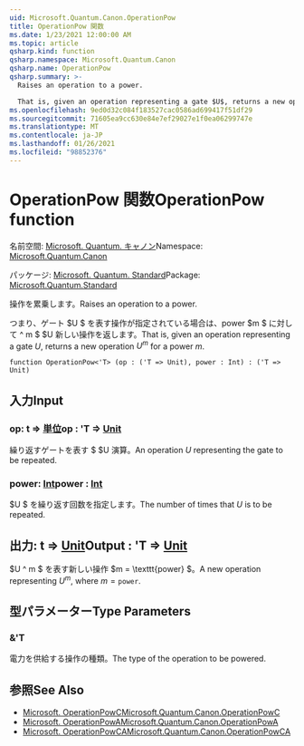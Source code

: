 ```yaml
---
uid: Microsoft.Quantum.Canon.OperationPow
title: OperationPow 関数
ms.date: 1/23/2021 12:00:00 AM
ms.topic: article
qsharp.kind: function
qsharp.namespace: Microsoft.Quantum.Canon
qsharp.name: OperationPow
qsharp.summary: >-
  Raises an operation to a power.

  That is, given an operation representing a gate $U$, returns a new operation $U^m$ for a power $m$.
ms.openlocfilehash: 9ed0d32c084f183527cac0586ad699417f51df29
ms.sourcegitcommit: 71605ea9cc630e84e7ef29027e1f0ea06299747e
ms.translationtype: MT
ms.contentlocale: ja-JP
ms.lasthandoff: 01/26/2021
ms.locfileid: "98852376"
---
```

# <a name="operationpow-function"></a><span data-ttu-id="3e5a1-102">OperationPow 関数</span><span class="sxs-lookup"><span data-stu-id="3e5a1-102">OperationPow function</span></span>

<span data-ttu-id="3e5a1-103">名前空間: [Microsoft. Quantum. キャノン](xref:Microsoft.Quantum.Canon)</span><span class="sxs-lookup"><span data-stu-id="3e5a1-103">Namespace: [Microsoft.Quantum.Canon](xref:Microsoft.Quantum.Canon)</span></span>

<span data-ttu-id="3e5a1-104">パッケージ: [Microsoft. Quantum. Standard](https://nuget.org/packages/Microsoft.Quantum.Standard)</span><span class="sxs-lookup"><span data-stu-id="3e5a1-104">Package: [Microsoft.Quantum.Standard](https://nuget.org/packages/Microsoft.Quantum.Standard)</span></span>


<span data-ttu-id="3e5a1-105">操作を累乗します。</span><span class="sxs-lookup"><span data-stu-id="3e5a1-105">Raises an operation to a power.</span></span>

<span data-ttu-id="3e5a1-106">つまり、ゲート $U $ を表す操作が指定されている場合は、power $m $ に対して ^ m $ $U 新しい操作を返します。</span><span class="sxs-lookup"><span data-stu-id="3e5a1-106">That is, given an operation representing a gate $U$, returns a new operation $U^m$ for a power $m$.</span></span>

```qsharp
function OperationPow<'T> (op : ('T => Unit), power : Int) : ('T => Unit)
```


## <a name="input"></a><span data-ttu-id="3e5a1-107">入力</span><span class="sxs-lookup"><span data-stu-id="3e5a1-107">Input</span></span>

### <a name="op--t--unit"></a><span data-ttu-id="3e5a1-108">op: t => [単位](xref:microsoft.quantum.lang-ref.unit)</span><span class="sxs-lookup"><span data-stu-id="3e5a1-108">op : 'T => [Unit](xref:microsoft.quantum.lang-ref.unit)</span></span> 

<span data-ttu-id="3e5a1-109">繰り返すゲートを表す $ $U 演算。</span><span class="sxs-lookup"><span data-stu-id="3e5a1-109">An operation $U$ representing the gate to be repeated.</span></span>


### <a name="power--int"></a><span data-ttu-id="3e5a1-110">power: [Int](xref:microsoft.quantum.lang-ref.int)</span><span class="sxs-lookup"><span data-stu-id="3e5a1-110">power : [Int](xref:microsoft.quantum.lang-ref.int)</span></span>

<span data-ttu-id="3e5a1-111">$U $ を繰り返す回数を指定します。</span><span class="sxs-lookup"><span data-stu-id="3e5a1-111">The number of times that $U$ is to be repeated.</span></span>



## <a name="output--t--unit"></a><span data-ttu-id="3e5a1-112">出力: t => [Unit](xref:microsoft.quantum.lang-ref.unit)</span><span class="sxs-lookup"><span data-stu-id="3e5a1-112">Output : 'T => [Unit](xref:microsoft.quantum.lang-ref.unit)</span></span> 

<span data-ttu-id="3e5a1-113">$U ^ m $ を表す新しい操作 $m = \texttt{power} $。</span><span class="sxs-lookup"><span data-stu-id="3e5a1-113">A new operation representing $U^m$, where $m = \texttt{power}$.</span></span>

## <a name="type-parameters"></a><span data-ttu-id="3e5a1-114">型パラメーター</span><span class="sxs-lookup"><span data-stu-id="3e5a1-114">Type Parameters</span></span>

### <a name="t"></a><span data-ttu-id="3e5a1-115">&</span><span class="sxs-lookup"><span data-stu-id="3e5a1-115">'T</span></span>

<span data-ttu-id="3e5a1-116">電力を供給する操作の種類。</span><span class="sxs-lookup"><span data-stu-id="3e5a1-116">The type of the operation to be powered.</span></span>

## <a name="see-also"></a><span data-ttu-id="3e5a1-117">参照</span><span class="sxs-lookup"><span data-stu-id="3e5a1-117">See Also</span></span>

- [<span data-ttu-id="3e5a1-118">Microsoft. OperationPowC</span><span class="sxs-lookup"><span data-stu-id="3e5a1-118">Microsoft.Quantum.Canon.OperationPowC</span></span>](xref:Microsoft.Quantum.Canon.OperationPowC)
- [<span data-ttu-id="3e5a1-119">Microsoft. OperationPowA</span><span class="sxs-lookup"><span data-stu-id="3e5a1-119">Microsoft.Quantum.Canon.OperationPowA</span></span>](xref:Microsoft.Quantum.Canon.OperationPowA)
- [<span data-ttu-id="3e5a1-120">Microsoft. OperationPowCA</span><span class="sxs-lookup"><span data-stu-id="3e5a1-120">Microsoft.Quantum.Canon.OperationPowCA</span></span>](xref:Microsoft.Quantum.Canon.OperationPowCA)